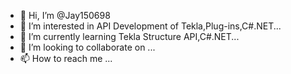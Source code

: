 - 👋 Hi, I’m @Jay150698
- 👀 I’m interested in API Development of Tekla,Plug-ins,C#.NET...
- 🌱 I’m currently learning Tekla Structure API,C#.NET...
- 💞️ I’m looking to collaborate on ...
- 📫 How to reach me ...

<!---
Jay150698/Jay150698 is a ✨ special ✨ repository because its `README.md` (this file) appears on your GitHub profile.
You can click the Preview link to take a look at your changes.
--->
